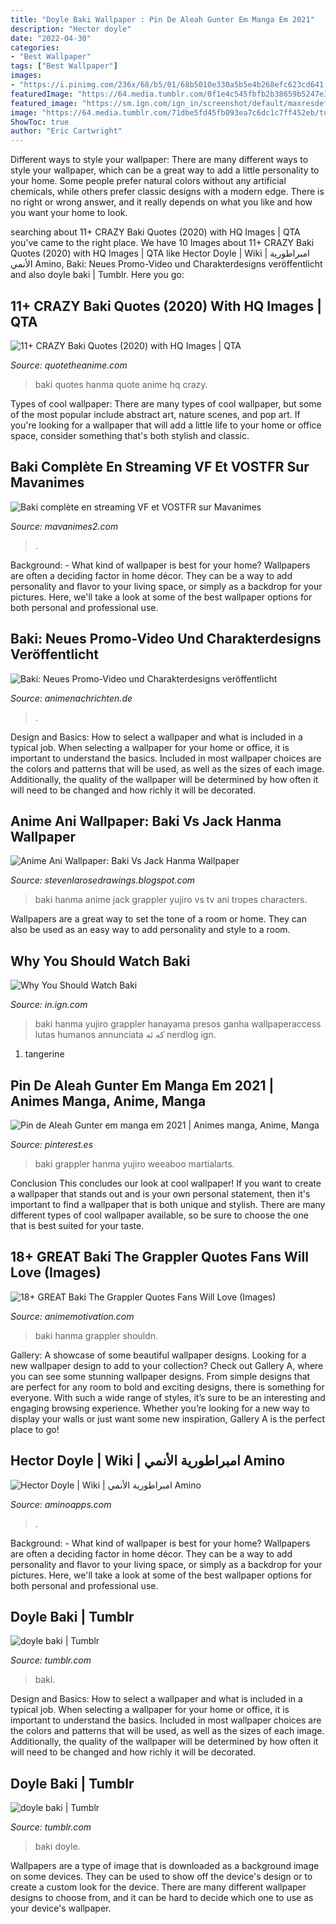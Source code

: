```yaml
---
title: "Doyle Baki Wallpaper : Pin De Aleah Gunter Em Manga Em 2021"
description: "Hector doyle"
date: "2022-04-30"
categories:
- "Best Wallpaper"
tags: ["Best Wallpaper"]
images:
- "https://i.pinimg.com/236x/68/b5/01/68b5010e330a5b5e4b268efc623cd641.jpg?nii=t"
featuredImage: "https://64.media.tumblr.com/0f1e4c545fbfb2b38659b5247e3e03b0/tumblr_phvxezyeQR1rnbkwgo1_500.png"
featured_image: "https://sm.ign.com/ign_in/screenshot/default/maxresdefault_fzxu.jpg"
image: "https://64.media.tumblr.com/71dbe5fd45fb093ea7c6dc1c7ff452eb/tumblr_phvxezyeQR1rnbkwgo3_500.png"
ShowToc: true
author: "Eric Cartwright"
---
```



Different ways to style your wallpaper:
There are many different ways to style your wallpaper, which can be a great way to add a little personality to your home. Some people prefer natural colors without any artificial chemicals, while others prefer classic designs with a modern edge. There is no right or wrong answer, and it really depends on what you like and how you want your home to look.

	

		
searching about 11+ CRAZY Baki Quotes (2020) with HQ Images | QTA you've came to the right place. We have 10 Images about 11+ CRAZY Baki Quotes (2020) with HQ Images | QTA like Hector Doyle | Wiki | امبراطورية الأنمي Amino, Baki: Neues Promo-Video und Charakterdesigns veröffentlicht and also doyle baki | Tumblr. Here you go:
		
    
## 11+ CRAZY Baki Quotes (2020) With HQ Images | QTA

<img loading=lazy src="https://i1.wp.com/quotetheanime.com/wp-content/uploads/2019/05/baki-quotes-you-crossed-a-line-you-shouldnt-have-crosse-baki-hanma-quotes.jpg?fit=640%2C640&amp;ssl=1" onerror="this.onerror=null;this.src='https://tse1.mm.bing.net/th?id=OIP.wx9NpQst45EX6b-77CMcRwHaHa&amp;pid=15.1';" alt="11+ CRAZY Baki Quotes (2020) with HQ Images | QTA">

_Source: quotetheanime.com_

>baki quotes hanma quote anime hq crazy. 

	

Types of cool wallpaper:
There are many types of cool wallpaper, but some of the most popular include abstract art, nature scenes, and pop art. If you're looking for a wallpaper that will add a little life to your home or office space, consider something that's both stylish and classic.

    
## Baki Complète En Streaming VF Et VOSTFR Sur Mavanimes

<img loading=lazy src="https://image.tmdb.org/t/p/original/tV5gzYEdkZrAz2hb2oMXUeaUGTA.jpg" onerror="this.onerror=null;this.src='https://tse2.mm.bing.net/th?id=OIP.9-Gs93kAntxodeWlumBZ6QHaEK&amp;pid=15.1';" alt="Baki complète en streaming VF et VOSTFR sur Mavanimes">

_Source: mavanimes2.com_

>. 

	

Background: - What kind of wallpaper is best for your home?
Wallpapers are often a deciding factor in home décor. They can be a way to add personality and flavor to your living space, or simply as a backdrop for your pictures. Here, we'll take a look at some of the best wallpaper options for both personal and professional use.

    
## Baki: Neues Promo-Video Und Charakterdesigns Veröffentlicht

<img loading=lazy src="https://www.animenachrichten.de/wp-content/uploads/2018/05/tumblr_inline_p8gvg3YOFt1rrjkyb_1280.png" onerror="this.onerror=null;this.src='https://tse3.mm.bing.net/th?id=OIP.5LEI_8QSAuHAX6utNLE-4AHaEj&amp;pid=15.1';" alt="Baki: Neues Promo-Video und Charakterdesigns veröffentlicht">

_Source: animenachrichten.de_

>. 

	

Design and Basics: How to select a wallpaper and what is included in a typical job.
When selecting a wallpaper for your home or office, it is important to understand the basics. Included in most wallpaper choices are the colors and patterns that will be used, as well as the sizes of each image. Additionally, the quality of the wallpaper will be determined by how often it will need to be changed and how richly it will be decorated.

    
## Anime Ani Wallpaper: Baki Vs Jack Hanma Wallpaper

<img loading=lazy src="https://static.tvtropes.org/pmwiki/pub/images/yujiro_hanma_anime.png" onerror="this.onerror=null;this.src='https://tse1.mm.bing.net/th?id=OIP.gUPjrivGo-XHj0caWxVQtgAAAA&amp;pid=15.1';" alt="Anime Ani Wallpaper: Baki Vs Jack Hanma Wallpaper">

_Source: stevenlarosedrawings.blogspot.com_

>baki hanma anime jack grappler yujiro vs tv ani tropes characters. 

	

Wallpapers are a great way to set the tone of a room or home. They can also be used as an easy way to add personality and style to a room.

    
## Why You Should Watch Baki

<img loading=lazy src="https://sm.ign.com/ign_in/screenshot/default/maxresdefault_fzxu.jpg" onerror="this.onerror=null;this.src='https://tse1.mm.bing.net/th?id=OIP.v-T1U9s_92mVEo-qABqC6QHaEK&amp;pid=15.1';" alt="Why You Should Watch Baki">

_Source: in.ign.com_

>baki hanma yujiro grappler hanayama presos ganha wallpaperaccess lutas humanos annunciata كه ئه nerdlog ign. 

	

1. tangerine 

    
## Pin De Aleah Gunter Em Manga Em 2021 | Animes Manga, Anime, Manga

<img loading=lazy src="https://i.pinimg.com/236x/68/b5/01/68b5010e330a5b5e4b268efc623cd641.jpg?nii=t" onerror="this.onerror=null;this.src='https://tse1.mm.bing.net/th?id=OIP.0Erm5upUMk0O9754GWQcSQAAAA&amp;pid=15.1';" alt="Pin de Aleah Gunter em manga em 2021 | Animes manga, Anime, Manga">

_Source: pinterest.es_

>baki grappler hanma yujiro weeaboo martialarts. 

	

Conclusion
This concludes our look at cool wallpaper! If you want to create a wallpaper that stands out and is your own personal statement, then it's important to find a wallpaper that is both unique and stylish. There are many different types of cool wallpaper available, so be sure to choose the one that is best suited for your taste.

    
## 18+ GREAT Baki The Grappler Quotes Fans Will Love (Images)

<img loading=lazy src="https://animemotivation.com/wp-content/uploads/2019/12/baki-hanma-quotes-3-300x300.jpg" onerror="this.onerror=null;this.src='https://tse3.mm.bing.net/th?id=OIP.E47pp_-BxEu5MJNhNq3U2QAAAA&amp;pid=15.1';" alt="18+ GREAT Baki The Grappler Quotes Fans Will Love (Images)">

_Source: animemotivation.com_

>baki hanma grappler shouldn. 

	

Gallery: A showcase of some beautiful wallpaper designs.
Looking for a new wallpaper design to add to your collection? Check out Gallery A, where you can see some stunning wallpaper designs. From simple designs that are perfect for any room to bold and exciting designs, there is something for everyone. With such a wide range of styles, it’s sure to be an interesting and engaging browsing experience. Whether you’re looking for a new way to display your walls or just want some new inspiration, Gallery A is the perfect place to go!





	
	
    
## Hector Doyle | Wiki | امبراطورية الأنمي Amino

<img loading=lazy src="https://pm1.narvii.com/7457/32a0a96e6c9b2a9bb86ac98ab2d32c1147002cb3r1-1912-1080v2_hq.jpg" onerror="this.onerror=null;this.src='https://tse3.mm.bing.net/th?id=OIP.to_zeqNIyBs77va4TY_CdgHaEL&amp;pid=15.1';" alt="Hector Doyle | Wiki | امبراطورية الأنمي Amino">

_Source: aminoapps.com_

>. 

	

Background: - What kind of wallpaper is best for your home?
Wallpapers are often a deciding factor in home décor. They can be a way to add personality and flavor to your living space, or simply as a backdrop for your pictures. Here, we'll take a look at some of the best wallpaper options for both personal and professional use.

    
## Doyle Baki | Tumblr

<img loading=lazy src="https://64.media.tumblr.com/71dbe5fd45fb093ea7c6dc1c7ff452eb/tumblr_phvxezyeQR1rnbkwgo3_500.png" onerror="this.onerror=null;this.src='https://tse4.mm.bing.net/th?id=OIP.HWnP3LUu9QVqxZB62f2_gQHaIO&amp;pid=15.1';" alt="doyle baki | Tumblr">

_Source: tumblr.com_

>baki. 

	

Design and Basics: How to select a wallpaper and what is included in a typical job.
When selecting a wallpaper for your home or office, it is important to understand the basics. Included in most wallpaper choices are the colors and patterns that will be used, as well as the sizes of each image. Additionally, the quality of the wallpaper will be determined by how often it will need to be changed and how richly it will be decorated.

    
## Doyle Baki | Tumblr

<img loading=lazy src="https://64.media.tumblr.com/0f1e4c545fbfb2b38659b5247e3e03b0/tumblr_phvxezyeQR1rnbkwgo1_500.png" onerror="this.onerror=null;this.src='https://tse2.mm.bing.net/th?id=OIP.UAyDOHnH9NSLwExKW861eQHaIQ&amp;pid=15.1';" alt="doyle baki | Tumblr">

_Source: tumblr.com_

>baki doyle. 

	

Wallpapers are a type of image that is downloaded as a background image on some devices. They can be used to show off the device's design or to create a custom look for the device. There are many different wallpaper designs to choose from, and it can be hard to decide which one to use as your device's wallpaper.

